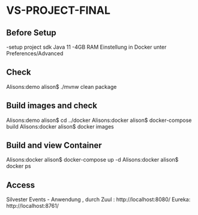 # VS-PROJECT-FINAL

## Before Setup
-setup project sdk Java 11
-4GB RAM Einstellung in Docker unter Preferences/Advanced

## Check
Alisons:demo alison$ ./mvnw clean package

## Build images and check
Alisons:demo alison$ cd ../docker
Alisons:docker alison$ docker-compose build
Alisons:docker alison$ docker images

## Build and view Container
Alisons:docker alison$ docker-compose up -d
Alisons:docker alison$ docker ps

## Access 
Silvester Events - Anwendung , durch Zuul : http://localhost:8080/
Eureka: http://localhost:8761/
